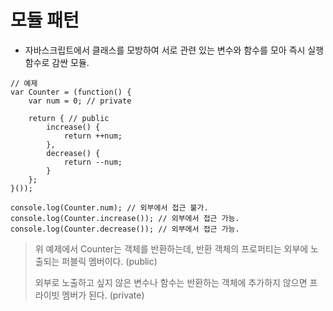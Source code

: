
# 모듈 패턴
- 자바스크립트에서 클래스를 모방하여 서로 관련 있는 변수와 함수를 모아 즉시 실행 함수로 감싼 모듈.

```
// 예제
var Counter = (function() {
    var num = 0; // private

    return { // public
        increase() {
            return ++num;
        },
        decrease() {
            return --num;
        }
    };
}());

console.log(Counter.num); // 외부에서 접근 불가.
console.log(Counter.increase()); // 외부에서 접근 가능.
console.log(Counter.decrease()); // 외부에서 접근 가능.
```
> 위 예제에서 Counter는 객체를 반환하는데, 반환 객체의 프로퍼티는 외부에 노출되는 퍼블릭 멤버이다. (public)
>
> 외부로 노출하고 싶지 않은 변수나 함수는 반환하는 객체에 추가하지 않으면 프라이빗 멤버가 된다. (private)
